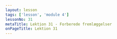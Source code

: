 ```yaml
---
layout: lesson
tags: ['lesson', 'module 4']
lessonNo: 31
metaTitle: Lektion 31 - Forberede fremlæggelser
onPageTitle: Lektion 31
---
```

